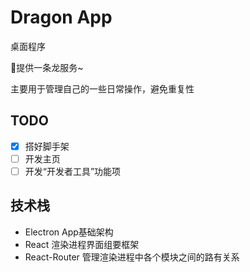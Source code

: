 # Dragon App

桌面程序

🤟提供一条龙服务~

主要用于管理自己的一些日常操作，避免重复性

## TODO

- [x] 搭好脚手架
- [ ] 开发主页
- [ ] 开发“开发者工具”功能项

## 技术栈

- Electron     App基础架构
- React        渲染进程界面组要框架
- React-Router 管理渲染进程中各个模块之间的路有关系
